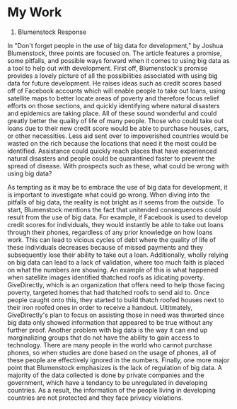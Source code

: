 # My Work

1. Blumenstock Response

  In "Don't forget people in the use of big data for development," by Joshua Blumenstock, three points are focused on. The article features a promise, some pitfalls, and possible ways forward when it comes to using big data as a tool to help out with development. First off, Blumenstock's promise provides a lovely picture of all the possibilities associated with using big data for future development. He raises ideas such as credit scores based off of Facebook accounts which will enable people to take out loans, using satellite maps to better locate areas of poverty and therefore focus relief efforts on those sections, and quickly identifying where natural disasters and epidemics are taking place. All of these sound wonderful and could greatly better the quality of life of many people. Those who could take out loans due to their new credit score would be able to purchase houses, cars, or other necessities. Less aid sent over to impoverished countries would be wasted on the rich because the locations that need it the most could be identified. Assistance could quickly reach places that have experienced natural disasters and people could be quarantined faster to prevent the spread of disease. With prospects such as these, what could be wrong with using big data? 
  
  As tempting as it may be to embrace the use of big data for development, it is important to investigate what could go wrong. When diving into the pitfalls of big data, the reality is not bright as it seems from the outside. To start, Blumenstock mentions the fact that unitended consequences could result from the use of big data. For example, if Facebook is used to develop credit scores for individuals, they would instantly be able to take out loans through their phones, regardless of any prior knowledge on how loans work. This can lead to vicious cycles of debt where the quality of life of these individuals decreases because of missed payments and they subsequently lose their ability to take out a loan. Additionally, wholly relying on big data can lead to a lack of validation, where too much faith is placed on what the numbers are showing. An example of this is what happened when satellite images identified thatched roofs as idicating poverty. GiveDirectly, which is an organization that offers need to help those facing poverty, targeted homes that had thatched roofs to send aid to. Once people caught onto this, they started to build thatch roofed houses next to their iron roofed ones in order to receive a handout. Ultitmately, GiveDirectly's plan to focus on assisting those in need was thwarted since big data only showed information that appeared to be true without any further proof. Another problem with big data is the way it can end up marginalizing groups that do not have the ability to gain access to technology. There are many people in the world who cannot purchase phones, so when studies are done based on the usage of phones, all of these people are effectively ignored in the numbers. Finally, one more major point that Blumenstock emphasizes is the lack of regulation of big data. A majority of the data collected is done by private companies and the government, which have a tendancy to be unregulated in developing countries. As a result, the information of the people living in developing countries are not protected and they face privacy violations.
  
  
